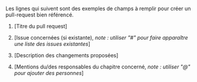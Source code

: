 Les lignes qui suivent sont des exemples de champs à remplir pour créer un pull-request bien référencé. 

1. [Titre du pull request]

2. [Issue concernées (si existante), *note : utiliser "#" pour faire apparaître une liste des issues existantes*]

3. [Description des changements proposées]

4. [Mentions du/des responsables du chapitre concerné, *note : utiliser "@" pour ajouter des personnes*]
